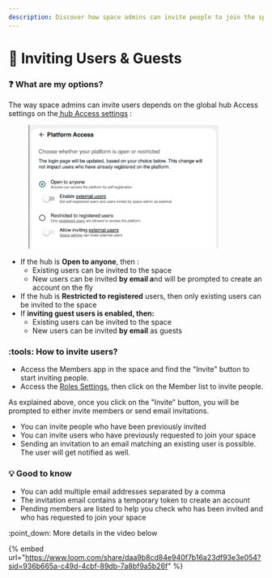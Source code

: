 ```yaml
---
description: Discover how space admins can invite people to join the space
---
```


# 👥 Inviting Users & Guests

### :question: What are my options?

The way space admins can invite users depends on the global hub Access settings on the[ hub Access settings](../../admin-guide/set-up-your-hub/specifying-access-to-the-platform.md)  :&#x20;

<figure><img src="../../.gitbook/assets/platform-access.png" alt="" width="375"><figcaption></figcaption></figure>

* If the hub is **Open to anyone**, then :&#x20;
  * Existing users can be invited to the space
  * New users can be invited **by email a**nd will be prompted to create an account on the fly
* If the hub is **Restricted to registered** users, then only existing users can be invited to the space
* If **inviting guest users is enabled, then:**&#x20;
  * Existing users can be invited to the space
  * New users can be invited **by email** as guests

### &#x20;:tools: How to invite users?

* Access the Members app in the space and find the "Invite" button to start inviting people.
* Access the [Roles Settings](managing-space-roles.md), then click on the Member list to invite people.

As explained above, once you click on the "Invite" button, you will be prompted to either invite members or send email invitations.

* You can invite people who have been previously invited&#x20;
* You can invite users who have previously requested to join your space
* Sending an invitation to an email matching an existing user is possible. The user will get notified as well.

### :bulb: Good to know

* You can add multiple email addresses separated by a comma
* The invitation email contains a temporary token to create an account
* Pending members are listed to help you check who has been invited and who has requested to join your space

:point\_down: More details in the video below



{% embed url="https://www.loom.com/share/daa9b8cd84e940f7b16a23df93e3e054?sid=936b665a-c49d-4cbf-89db-7a8bf9a5b26f" %}
